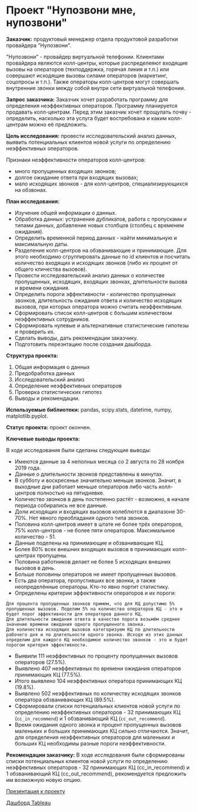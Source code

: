 # Проект "Нупозвони мне, нупозвони"

**Заказчик:** продуктовый менеджер отдела продуктовой разработки провайдера "Нупозвони".

"Нупозвони" - провайдер виртуальной телефонии. Клиентами провайдера являются колл-центры, которые распределеяют входящие вызовы на операторов (техподдержка, горячая линия и т.п.) или совершают исходящие вызовы силами операторов (маркетинг, соцопросы и т.п.). Также операторы колл-центров могут совершать внутренние звонки между собой внутри сети виртуальной телефонии.

**Запрос заказчика:** Заказчик хочет разработать программу для определения неэффективных операторов. Программу планируется продавать колл-центрам. Перед этим заказчик хочет прощупать почву - определить, насколько эта услуга будет востребована и каким колл-центрам можно её предложить.

**Цель исследования:** провести исследовательский анализ данных, выявить потенциальных клиентов новой услуги по определению неэффективных операторов.

Признаки неэффективности операторов колл-центров:
- много пропущенных входящих звонков;
- долгое ожидание ответа при входящих вызовах;
- мало исходящих звонков - для колл-центров, специализирующихся на обзвонах.

**План исследования:**
- Изучение общей информации о данных.
- Обработка данных: устранение дубликатов, работа с пропусками и типами данных, добавление новых столбцов (столбец с временем ожидания).
- Определить временной период данных - найти минимальную и максимальную даты.
- Разделение колл-центров на обзванивающие и принимающие. Для этого необходимо сгруппировать данные по id клиентов и посчитать количество входящих и исходящих звонков (либо их процент от общего кличества вызовов).
- Провести исследовательский анализ данных о количестве пропущенных, исходящих, входящих звонках, длительности вызова и времени ожидания.
- Определить пороги эффективности - количество пропущенных звонков, длительность ожидания ответа и количество исходящих вызовов, при которых оператора можно считать неэффективным.
- Сформировать список колл-центров с большим количеством неэффективных сотрудников.
- Сформировать нулевые и альтернативные статистические гипотезы и проверить их.
- Сделать выводы, дать рекомендации заказчику.
- Подготовить перезнтацию после создания дашборда.

**Структура проекта:**
1. Общая информация о данных
2. Предобработка данных
3. Исследовательский анализ
4. Определение неэффективных операторов
5. Проверка статистических гипотез
6. Выводы и рекомендации.

**Используемые библиотеки:** pandas, scipy.stats, datetime, numpy, matplotlib.pyplot.

**Статус проекта:** проект окончен.

**Ключевые выводы проекта:**

В ходе исследования были сделаны следующие выводы:
- Имеются данные за 4 неполных месяца со 2 августа по 28 ноября 2019 года.
- Данные о длительности звонков представлены в минутах.
- В субботу и воскресенье значительно меньше звонков. Значит, в выходные дни работает меньше операторов либо часть колл-центров полностью на пятидневке.
- Количество звонков в день постепенно растёт - возможно, в начале периода собирались не все данные.
- Доли исходящих и входящих вызовов колеблются в диапазоне 30-70%. Нет явного преобладания одного типа звонков.
- Половина колл-центров имеет в штате не более трёх операторов, 75% колл-центров - не более пяти операторов. Максимальное количество - 51.
- Данные поделены на принимающие и обзванивающие КЦ.
- Более 80% всех внешних входящих вызовов в принимающих колл-центрах пропущены.
- Половина работников делает не более 5 исходящих внешних вызовов в день.
- Больше половины операторов не имеет пропущенных вызовов. 
- Есть два оператора, пропустивших все звонки, а также неопределённые операторы. Кто-то явно портит статистику.
- Определены критерии эффективности операторов и их пороги:
```
Для процента пропущенных звонков примем, что для КЦ допустимо 5% пропущенных вызовов. Поделим 5% на количество операторов КЦ - это и будет порог эффективности для операторов данного КЦ.
Для длительности ожидания ответа в качестве порога возьмём среднее значение времени ожидания одного пропущенного звонка.
Для количества исходящих вызовов категоризуем КЦ по длительности рабочего дня и по длительности одного звонка. Исходя из этих данных определим для каждого КЦ необходимое количество звонков - это и будет порогом критерия эффективности.
```
- Выявили 111 неэффективных по проценту пропущенных вызовов операторов (27.5%).
- Выявлено 407 неэффективных по времени ожидания операторов принимающих КЦ (77.5%).
- Итого выявлено 104 неэффективных оператора принимающих КЦ (19.8%).
- Выявлено 502 неэффективных по количеству исходящих звонков оператора обзванивающих КЦ (89.5%).
- Сформировали списки потенциальных клиентов новой услуги по определению неэффективных операторов - 32 принимающих КЦ (`cc_in_recommend`) и 1 обзванивающий КЦ (`cc_out_recommend`).
- Время ожидания одного звонка и процент пропущенных вызовов маленьких и больших принимающих КЦ сильно отличаются. Значит, для определения неэффективных операторов для маленьких и больших КЦ необходимы разные пороги неэффективности.
 
**Рекомендации заказчику:**
В ходе исследования были сформированы списки потенциальных клиентов новой услуги по определению неэффективных операторов - 32 принимающих КЦ (cc_in_recommend) и 1 обзванивающий КЦ (cc_out_recommend), рекомендуется предложить им возможную новую опцию.

[Презентация к проекту](https://drive.google.com/file/d/1-fAPi1wFHKe50djMkkz_KqLGdkAzv0XF/view?usp=sharing)

[Дашборд Tableau](https://public.tableau.com/app/profile/daria.georgieva/viz/call-centers/sheet0)
